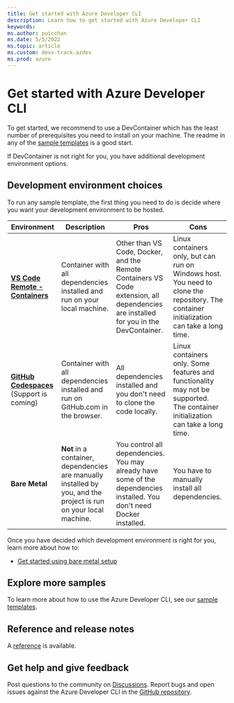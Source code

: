 ```yaml
---
title: Get started with Azure Developer CLI 
description: Learn how to get started with Azure Developer CLI
keywords: 
ms.author: puicchan
ms.date: 5/5/2022
ms.topic: article
ms.custom: devx-track-azdev
ms.prod: azure
---
```


# Get started with Azure Developer CLI

To get started, we recommend to use a DevContainer which has the least number of prerequisites you need to install on your machine. The readme in any of the [sample templates](azure-dev-cli-templates.md) is a good start.

If DevContainer is not right for you, you have additional development environment options.

## Development environment choices

To run any sample template, the first thing you need to do is decide where you want your development environment to be hosted.  

|Environment|Description|Pros|Cons|
|---|---|---|---|
|**[VS Code Remote - Containers](https://code.visualstudio.com/docs/remote/containers)**|Container with all dependencies installed and run on your local machine.|Other than VS Code, Docker, and the Remote Containers VS Code extension, all dependencies are installed for you in the DevContainer.|Linux containers only, but can run on Windows host. You need to clone the repository. The container initialization can take a long time.|
|**[GitHub Codespaces](https://github.com/features/codespaces)** (Support is coming)|Container with all dependencies installed and run on GitHub.com in the browser.|All dependencies installed and you don't need to clone the code locally.|Linux containers only. Some features and functionality may not be supported. The container initialization can take a long time.|
|**Bare Metal**|**Not** in a container, dependencies are manually installed by you, and the project is run on your local machine.|You control all dependencies. You may already have some of the dependencies installed. You don't need Docker installed.|You have to manually install all dependencies.|

Once you have decided which development environment is right for you, learn more about how to:

- [Get started using bare metal setup](get-started-bare-metal.md)

## Explore more samples

To learn more about how to use the Azure Developer CLI, see our [sample templates](azure-dev-cli-templates.md).

## Reference and release notes

A [reference](azure-cli-ref) is available.

## Get help and give feedback

Post questions to the community on [Discussions](https://github.com/Azure/azure-dev/discussions). Report bugs and open issues against the Azure Developer CLI in the [GitHub repository](https://github.com/Azure/azure-dev).
